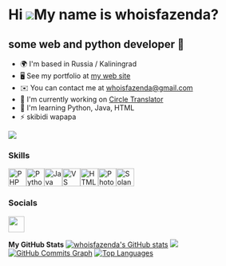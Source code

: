 Hi ![](https://user-images.githubusercontent.com/18350557/176309783-0785949b-9127-417c-8b55-ab5a4333674e.gif)My name is whoisfazenda?
=====================================================================================================================================

some web and python developer 👻
--------------------------------

* 🌍  I'm based in Russia / Kaliningrad
* 🖥️  See my portfolio at [my web site](http://whoisfazenda.ru)
* ✉️  You can contact me at [whoisfazenda@gmail.com](mailto:whoisfazenda@gmail.com)
* 🚀  I'm currently working on [Circle Translator](http://whoisfazenda/circletranslater)
* 🧠  I'm learning Python, Java, HTML
* ⚡  skibidi wapapa

<a href="https://www.github.com/whoisfazenda" target="_blank" rel="noreferrer"><img
src="https://img.shields.io/github/followers/whoisfazenda?logo=github&style=for-the-badge&color=a855f7&labelColor=171717" /></a>
### Skills

<p align="left">
<a href="https://www.php.net/" target="_blank" rel="noreferrer"><img src="https://raw.githubusercontent.com/danielcranney/readme-generator/main/public/icons/skills/php-colored.svg" width="36" height="36" alt="PHP" /></a><a href="https://www.python.org/" target="_blank" rel="noreferrer"><img src="https://raw.githubusercontent.com/danielcranney/readme-generator/main/public/icons/skills/python-colored.svg" width="36" height="36" alt="Python" /></a><a href="https://www.oracle.com/java/" target="_blank" rel="noreferrer"><img src="https://raw.githubusercontent.com/danielcranney/readme-generator/main/public/icons/skills/java-colored.svg" width="36" height="36" alt="Java" /></a><a href="https://code.visualstudio.com/" target="_blank" rel="noreferrer"><img src="https://raw.githubusercontent.com/danielcranney/readme-generator/main/public/icons/skills/visualstudiocode.svg" width="36" height="36" alt="VS Code" /></a><a href="https://developer.mozilla.org/en-US/docs/Glossary/HTML5" target="_blank" rel="noreferrer"><img src="https://raw.githubusercontent.com/danielcranney/readme-generator/main/public/icons/skills/html5-colored.svg" width="36" height="36" alt="HTML5" /></a><a href="https://www.adobe.com/uk/products/photoshop.html" target="_blank" rel="noreferrer"><img src="https://raw.githubusercontent.com/danielcranney/readme-generator/main/public/icons/skills/photoshop-colored.svg" width="36" height="36" alt="Photoshop" /></a><a href="https://solana.com/" target="_blank" rel="noreferrer"><img src="https://raw.githubusercontent.com/danielcranney/readme-generator/main/public/icons/skills/solana-colored.svg" width="36" height="36" alt="Solana" /></a>
</p>

### Socials
<p align="left"> <a href="https://www.github.com/whoisfazenda" target="_blank" rel="noreferrer"> <picture> <source media="(prefers-color-scheme: dark)" srcset="https://raw.githubusercontent.com/danielcranney/readme-generator/main/public/icons/socials/github-dark.svg" /> <source media="(prefers-color-scheme: light)" srcset="https://raw.githubusercontent.com/danielcranney/readme-generator/main/public/icons/socials/github.svg" /> <img src="https://raw.githubusercontent.com/danielcranney/readme-generator/main/public/icons/socials/github.svg" width="32" height="32" /> </picture> </a></p>

<b>My GitHub Stats</b>
<a href="http://www.github.com/whoisfazenda"><img src="https://github-readme-stats.vercel.app/api?username=whoisfazenda&show_icons=true&hide=prs,&title_color=a855f7&text_color=ffffff&icon_color=a855f7&bg_color=171717&hide_border=true&show_icons=true" alt="whoisfazenda's GitHub stats" /></a>
<a href="http://www.github.com/whoisfazenda"><img src="https://github-readme-streak-stats.herokuapp.com/?user=whoisfazenda&stroke=ffffff&background=171717&ring=a855f7&fire=a855f7&currStreakNum=ffffff&currStreakLabel=a855f7&sideNums=ffffff&sideLabels=ffffff&dates=ffffff&hide_border=true" /></a>
<a href="http://www.github.com/whoisfazenda"><img src="https://github-readme-activity-graph.cyclic.app/graph?username=whoisfazenda&bg_color=171717&color=ffffff&line=a855f7&point=ffffff&area_color=171717&area=true&hide_border=true&custom_title=GitHub%20Commits%20Graph" alt="GitHub Commits Graph" /></a>
<a href="https://github.com/whoisfazenda" align="left"><img src="https://github-readme-stats.vercel.app/api/top-langs/?username=whoisfazenda&langs_count=10&title_color=a855f7&text_color=ffffff&icon_color=a855f7&bg_color=171717&hide_border=true&locale=en&custom_title=Top%20%Languages" alt="Top Languages" /></a>
